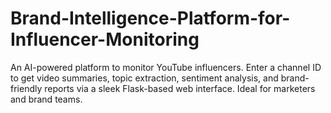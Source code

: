 # Brand-Intelligence-Platform-for-Influencer-Monitoring
An AI-powered platform to monitor YouTube influencers. Enter a channel ID to get video summaries, topic extraction, sentiment analysis, and brand-friendly reports via a sleek Flask-based web interface. Ideal for marketers and brand teams.
